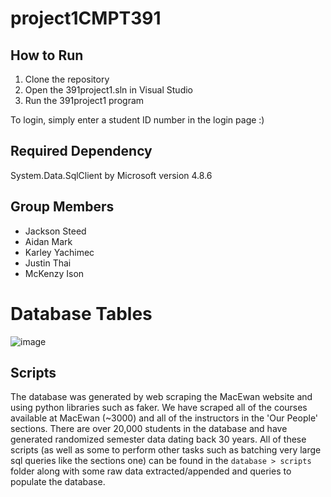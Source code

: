 # project1CMPT391

## How to Run
1. Clone the repository
2. Open the 391project1.sln in Visual Studio
3. Run the 391project1 program

To login, simply enter a student ID number in the login page :)

## Required Dependency
System.Data.SqlClient by Microsoft version 4.8.6

## Group Members
* Jackson Steed
* Aidan Mark
* Karley Yachimec
* Justin Thai
* McKenzy Ison

# Database Tables
![image](https://github.com/karleyyach/project1CMPT391/assets/97803049/83d179f6-e486-4368-999a-1116994265b3)

## Scripts

The database was generated by web scraping the MacEwan website and using python libraries such as faker. We have scraped all of the courses available at MacEwan (~3000) and all of the instructors in the 'Our People' sections. There are over 20,000 students in the database and have generated randomized semester data dating back 30 years. All of these scripts (as well as some to perform other tasks such as batching very large sql queries like the sections one) can be found in the `database > scripts` folder along with some raw data extracted/appended and queries to populate the database. 
